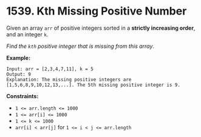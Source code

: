 # 1539. Kth Missing Positive Number

Given an array `arr` of positive integers sorted in a **strictly increasing order**, and an integer `k`.

*Find the `kth` positive integer that is missing from this array*.

**Example:**
```
Input: arr = [2,3,4,7,11], k = 5
Output: 9
Explanation: The missing positive integers are [1,5,6,8,9,10,12,13,...]. The 5th missing positive integer is 9.
```

**Constraints:**
- `1 <= arr.length <= 1000`
- `1 <= arr[i] <= 1000`
- `1 <= k <= 1000`
- `arr[i] < arr[j]` for `1 <= i < j <= arr.length`
